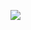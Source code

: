 [![](https://jitpack.io/v/Gopal0Gupta/Login-Signup-ui-Library.svg)](https://jitpack.io/#Gopal0Gupta/Login-Signup-ui-Library)
